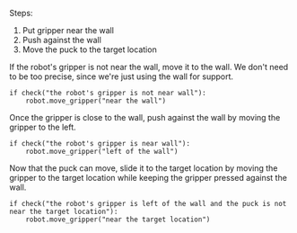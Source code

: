 

Steps:
1. Put gripper near the wall
2. Push against the wall
3. Move the puck to the target location

If the robot's gripper is not near the wall, move it to the wall. We don't need to be too precise, since we're just using the wall for support. 

```
if check("the robot's gripper is not near wall"):
    robot.move_gripper("near the wall")
```

Once the gripper is close to the wall, push against the wall by moving the gripper to the left. 

```
if check("the robot's gripper is near wall"):
    robot.move_gripper("left of the wall")
```

Now that the puck can move, slide it to the target location by moving the gripper to the target location while keeping the gripper pressed against the wall. 

```
if check("the robot's gripper is left of the wall and the puck is not near the target location"):
    robot.move_gripper("near the target location")
```